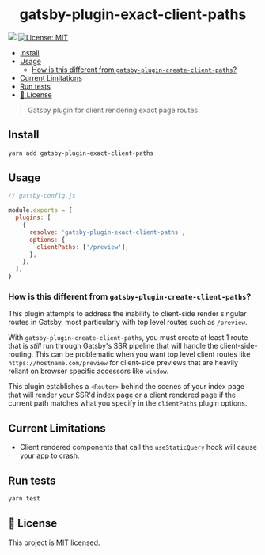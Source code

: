 <h1 align="center">gatsby-plugin-exact-client-paths</h1>
<p>
  <img src="https://img.shields.io/badge/version-0.1.0-blue.svg?cacheSeconds=2592000" />
  <a href="https://github.com/asyarb/gatsby-plugin-exact-client-paths/blob/master/LICENSE">
    <img alt="License: MIT" src="https://img.shields.io/badge/License-MIT-yellow.svg" target="_blank" />
  </a>
</p>

- [Install](#Install)
- [Usage](#Usage)
  - [How is this different from `gatsby-plugin-create-client-paths`?](#How-is-this-different-from-gatsby-plugin-create-client-paths)
- [Current Limitations](#Current-Limitations)
- [Run tests](#Run-tests)
- [📝 License](#%F0%9F%93%9D-License)

> Gatsby plugin for client rendering exact page routes.

## Install

```sh
yarn add gatsby-plugin-exact-client-paths
```

## Usage

```js
// gatsby-config.js

module.exports = {
  plugins: [
    {
      resolve: 'gatsby-plugin-exact-client-paths',
      options: {
        clientPaths: ['/preview'],
      },
    },
  ],
}
```

### How is this different from `gatsby-plugin-create-client-paths`?

This plugin attempts to address the inability to client-side render singular
routes in Gatsby, most particularly with top level routes such as `/preview`.

With `gatsby-plugin-create-client-paths`, you must create at least 1 route that
is _still_ run through Gatsby's SSR pipeline that will handle the
client-side-routing. This can be problematic when you want top level client
routes like `https://hostname.com/preview` for client-side previews that are
heavily reliant on browser specific accessors like `window`.

This plugin establishes a `<Router>` behind the scenes of your index page that
will render your SSR'd index page or a client rendered page if the current path
matches what you specify in the `clientPaths` plugin options.

## Current Limitations

- Client rendered components that call the `useStaticQuery` hook will cause your
  app to crash.

## Run tests

```sh
yarn test
```

## 📝 License

This project is
[MIT](https://github.com/asyarb/gatsby-plugin-exact-client-paths/blob/master/LICENSE)
licensed.
